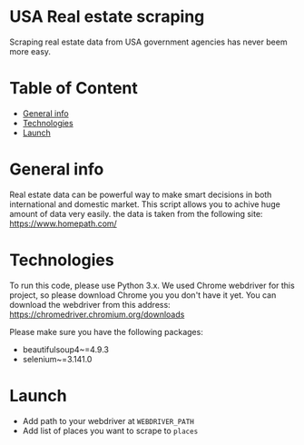 # USA Real estate scraping
Scraping real estate data from USA government agencies has never beem more easy.

# Table of Content
* [General info](#general-info)
* [Technologies](#technologies) 
* [Launch](#Launch)

# General info
Real estate data can be powerful way to make smart decisions in both international and domestic market. This script allows you to achive huge amount of data very easily. the data is taken from the following site: https://www.homepath.com/

# Technologies
To run this code, please use Python 3.x.
We used Chrome webdriver for this project, so please download Chrome you you don't have it yet.
You can download the webdriver from this address: https://chromedriver.chromium.org/downloads

Please make sure you have the following packages:
* beautifulsoup4~=4.9.3
* selenium~=3.141.0

# Launch
* Add path to  your webdriver at `WEBDRIVER_PATH `
* Add list of places you want to scrape to `places` 